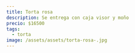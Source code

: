 ```yaml
---
title: Torta rosa
description: Se entrega con caja visor y moño
precio: $16500
tags:
  - torta
image: /assets/assets/torta-rosa-.jpg
---
```

